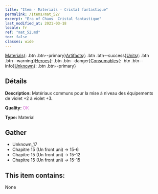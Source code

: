 ```yaml
---
title: "Item - Materials - Cristal fantastique"
permalink: /Items/mat_52/
excerpt: "Era of Chaos  Cristal fantastique"
last_modified_at: 2021-03-18
locale: fr
ref: "mat_52.md"
toc: false
classes: wide
---
```

 [Materials](/fr/Items/){: .btn .btn--primary}[Artifacts](/fr/Items/Artifacts/){: .btn .btn--success}[Units](/fr/Items/Units/){: .btn .btn--warning}[Heroes](/fr/Items/Heroes/){: .btn .btn--danger}[Consumables](/fr/Items/Consumables/){: .btn .btn--info}[Unknown](/fr/Items/Unknown/){: .btn .btn--primary}

## Détails
 **Description:** Matériaux communs pour la mise à niveau des équipements de violet +2 à violet +3.

 **Quality:** <span style="color: #DA70D6">OK</span>

 **Type:** Material

## Gather

*    Unknown_17 
*    Chapitre 15 (Un front uni) -> 15-6 
*    Chapitre 15 (Un front uni) -> 15-12 
*    Chapitre 15 (Un front uni) -> 15-15 

## This item contains:

  None

